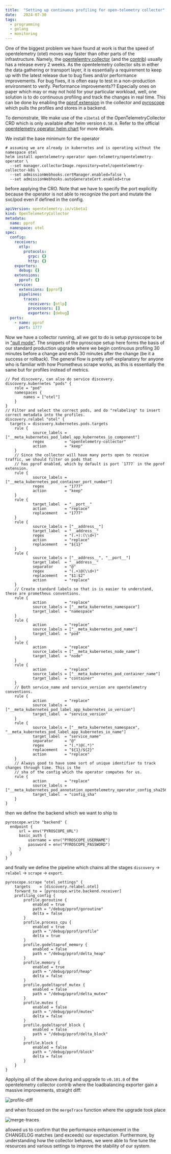 ```yaml
---
title:  "Setting up continuous profiling for open-telemetry collector"
date:   2024-07-30
tags:
  - programming
  - golang
  - monitoring
---
```


One of the biggest problem we have found at work is that the speed of opentelemetry (otel) moves way faster than other parts of the infrastructure.
Namely, the [opentelemtry collector](https://github.com/open-telemetry/opentelemetry-collector) (and the [contrib](https://github.com/open-telemetry/opentelemetry-collector-contrib/tree/main)) usually has a release every 2 weeks.
As the opentelemetry collector sits in either the data gathering or transport layer, it is essentially a requirement to keep up with the latest release due to bug fixes and/or performance improvements.
For bug fixes, it is often easy to test in a non-production environment to verify.
Performance improvements?? Especially ones on paper which may or may not hold for your particular workload, well, one solution is to do continuous profiling and track the changes in real time.
This can be done by enabling the [pprof extension](https://github.com/open-telemetry/opentelemetry-collector-contrib/tree/main/extension/pprofextension) in the collector and [pyroscope](https://pyroscope.io/) which pulls the profiles and stores in a backend.

To demonstrate, We make use of the `v1beta1` of the OpenTelemetryCollector CRD which is only available after helm version `0.58.0`.
Refer to the official [opentelemetry operator helm chart](https://github.com/open-telemetry/opentelemetry-helm-charts/tree/main/charts/opentelemetry-operator) for more details.

We install the base minimum for the operator

```shell
# assuming we are already in kubernetes and is operating without the namespace otel
helm install opentelemetry-operator open-telemetry/opentelemetry-operator \
  --set manager.collectorImage.repository=otel/opentelemetry-collector-k8s \
  --set admissionWebhooks.certManager.enabled=false \
  --set admissionWebhooks.autoGenerateCert.enabled=true
```

before applying the CRO. Note that we have to specify the port explicitly because the operator is not able to recognize the port and mutate the svc/pod even if defined in the config.

```yaml
apiVersion: opentelemetry.io/v1beta1
kind: OpenTelemetryCollector
metadata:
  name: pprof
  namespace: otel
spec:
  config:
    receivers:
      otlp:
        protocols:
          grpc: {}
          http: {}
    exporters:
      debug: {}
    extensions:
      pprof: {}
    service:
      extensions: [pprof]
      pipelines:
        traces:
          receivers: [otlp]
          processors: []
          exporters: [debug]
  ports:
    - name: pprof
      port: 1777
```

Now we have a collector running, all we got to do is setup pyroscope to be in ["pull mode"](https://grafana.com/docs/pyroscope/latest/configure-client/grafana-agent/go_pull/).
The snippets of the pyroscope setup here forms the basis of our standard production upgrade where we begin continuous profiling 30 minutes before a change and ends 30 minutes after the change (be it a success or rollback).
The general flow is pretty self-explanatory for anyone who is familiar with how Prometheus scrape works, as this is essentially the same but for profiles instead of metrics.

```river
// Pod discovery, can also do service discovery.
discovery.kubernetes "pods" {
    role = "pod"
    namespaces {
        names = ["otel"]
    }
}
// Filter and select the correct pods, and do "relabeling" to insert correct metadata into the profiles.
discovery.relabel "otel" {
  targets = discovery.kubernetes.pods.targets
    rule {
            source_labels = ["__meta_kubernetes_pod_label_app_kubernetes_io_component"]
            regex         = "opentelemetry-collector"
            action        = "keep"
    }
    // Since the collector will have many ports open to receive traffic, we should filter on pods that
    // has pprof enabled, which by default is port `1777` in the pprof extension.
    rule {
            source_labels = ["__meta_kubernetes_pod_container_port_number"]
            regex         = "1777"
            action        = "keep"
    }
    rule {
            target_label  = "__port__"
            action        = "replace"
            replacement   = "1777"
    }
    rule {
            source_labels = ["__address__"]
            target_label  = "__address__"
            regex         = "(.+):(\\d+)"
            action        = "replace"
            replacement   = "${1}"
    }
    rule {
            source_labels = ["__address__", "__port__"]
            target_label  = "__address__"
            separator     = "@"
            regex         = "(.+)@(\\d+)"
            replacement   = "$1:$2"
            action        = "replace"
    }
    // Create standard labels so that is is easier to understand, these are prometheus conventions. 
    rule {
            action        = "replace"
            source_labels = ["__meta_kubernetes_namespace"]
            target_label  = "namespace"
    }
    rule {
            action        = "replace"
            source_labels = ["__meta_kubernetes_pod_name"]
            target_label  = "pod"
    }
    rule {
            action        = "replace"
            source_labels = ["__meta_kubernetes_node_name"]
            target_label  = "node"
    }
    rule {
            action        = "replace"
            source_labels = ["__meta_kubernetes_pod_container_name"]
            target_label  = "container"
    }
    // Both service_name and service_version are opentelemetry conventions.
    rule {
            action        = "replace"
            source_labels = ["__meta_kubernetes_pod_label_app_kubernetes_io_version"]
            target_label  = "service_version"
    }
    rule {
            source_labels = ["__meta_kubernetes_namespace", "__meta_kubernetes_pod_label_app_kubernetes_io_name"]
            target_label  = "service_name"
            separator     = "@"
            regex         = "(.*)@(.*)"
            replacement   = "${1}/${2}"
            action        = "replace"
    }
    // Always good to have some sort of unique identifier to track changes through time. This is the
    // sha of the config which the operator computes for us.
    rule {
            action        = "replace"
            source_labels = ["__meta_kubernetes_pod_annotation_opentelemetry_operator_config_sha256"]
            target_label  = "config_sha"
    }
}
```

then we define the backend which we want to ship to

```river
pyroscope.write "backend" {
  endpoint {
      url = env("PYROSCOPE_URL")
      basic_auth {
          username = env("PYROSCOPE_USERNAME")
          password = env("PYROSCOPE_PASSWORD")
      }
  }
}
```

and finally we define the pipeline which chains all the stages `discovery` -> `relabel` -> `scrape` -> `export`.

```river
pyroscope.scrape "otel_settings" {
    targets    = [discovery.relabel.otel]
    forward_to = [pyroscope.write.backend.receiver]
    profiling_config {
        profile.goroutine {
            enabled = true
            path = "/debug/pprof/goroutine"
            delta = false
        }
        profile.process_cpu {
            enabled = true
            path = "/debug/pprof/profile"
            delta = true
        }
        profile.godeltaprof_memory {
            enabled = false
            path = "/debug/pprof/delta_heap"
        }
        profile.memory {
            enabled = true
            path = "/debug/pprof/heap"
            delta = false
        }
        profile.godeltaprof_mutex {
            enabled = false
            path = "/debug/pprof/delta_mutex"
        }
        profile.mutex {
            enabled = false
            path = "/debug/pprof/mutex"
            delta = false
        }
        profile.godeltaprof_block {
            enabled = false
            path = "/debug/pprof/delta_block"
        }
        profile.block {
            enabled = false
            path = "/debug/pprof/block"
            delta = false
        }
    }
}
```

Applying all of the above during and upgrade to `v0.101.0` of the opentelemetry collector contrib where the loadbalancing exporter gain a massive improvements, straight diff:

![profile-diff](/images/2024-07-30-profile-diff-101.png.png)

and when focused on the `mergeTrace` function where the upgrade took place

![merge-traces](/images/2024-07-30-merge-traces-diff-101.png)

allowed us to confirm that the performance enhancement in the CHANGELOG matches (and exceeds) our expectation.
Furthermore, by understanding how the collector behaves, we were able to fine tune the resources and various settings to improve the stability of our system.
